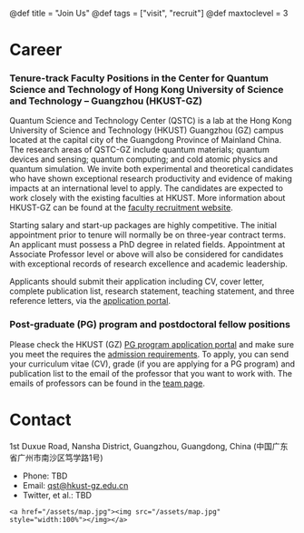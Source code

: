 @def title = "Join Us"
@def tags = ["visit", "recruit"]
@def maxtoclevel = 3

# Career

### Tenure-track Faculty Positions in the Center for Quantum Science and Technology of Hong Kong University of Science and Technology – Guangzhou (HKUST-GZ)

Quantum Science and Technology Center (QSTC) is a lab at the Hong Kong University of Science and Technology (HKUST) Guangzhou (GZ) campus located at the capital city of the Guangdong Province of Mainland China. The research areas of QSTC-GZ include quantum materials; quantum devices and sensing; quantum computing; and cold atomic physics and quantum simulation. We invite both experimental and theoretical candidates who have shown exceptional research productivity and evidence of making impacts at an international level to apply. The candidates are expected to work closely with the existing faculties at HKUST. More information about HKUST-GZ can be found at the [faculty recruitment website](https://gz-faculty-recruitment.hkust.edu.hk).

Starting salary and start-up packages are highly competitive. The initial appointment prior to tenure will normally be on three-year contract terms.
An applicant must possess a PhD degree in related fields. Appointment at Associate Professor level or above will also be considered for candidates with exceptional records of research excellence and academic leadership.

Applicants should submit their application including CV, cover letter, complete publication list, research statement, teaching statement, and three reference letters, via the [application portal](https://facrecruit.hkust.edu.hk/).

### Post-graduate (PG) program and postdoctoral fellow positions

Please check the HKUST (GZ) [PG program application portal](https://fytgs.hkust.edu.hk/admissions/Admission-to-Guangzhou-Campus/submitting-an-application/how-apply-gz) and make sure you meet the requires the [admission requirements](https://fytgs.hkust.edu.hk/admissions/Admission-to-Guangzhou-Campus/submitting-an-application/admission-requirements-gz).
To apply, you can send your curriculum vitae (CV), grade (if you are applying for a PG program) and publication list to the email of the professor that you want to work with.
The emails of professors can be found in the [team page](/team).

# Contact

1st Duxue Road, Nansha District, Guangzhou, Guangdong, China
(中国广东省广州市南沙区笃学路1号)
* Phone: TBD
* Email: qst@hkust-gz.edu.cn
* Twitter, et al.: TBD
~~~
<a href="/assets/map.jpg"><img src="/assets/map.jpg" style="width:100%"></img></a>
~~~
